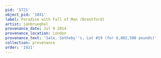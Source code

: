 ```yaml
---
pid: '5721'
object_pid: '3841'
label: Paradise with Fall of Man (Brentford)
artist: janbrueghel
provenance_date: Jul 9 2014
provenance_location: London
provenance_text: 'Sale, Sotheby''s, Lot #19 (for 6,802,500 pounds)'
collection: provenance
order: '1921'
---
```

